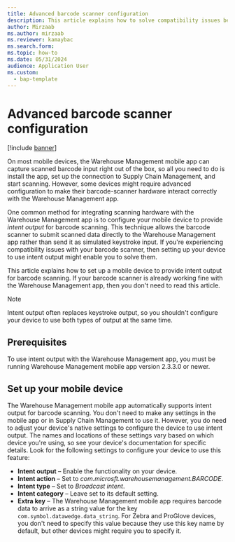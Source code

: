 ```yaml
---
title: Advanced barcode scanner configuration
description: This article explains how to solve compatibility issues between the Warehouse Management mobile app and your barcode scanner.
author: Mirzaab
ms.author: mirzaab
ms.reviewer: kamaybac
ms.search.form: 
ms.topic: how-to
ms.date: 05/31/2024
audience: Application User
ms.custom: 
  - bap-template
---
```



# Advanced barcode scanner configuration

[!include [banner](../includes/banner.md)]

On most mobile devices, the Warehouse Management mobile app can capture scanned barcode input right out of the box, so all you need to do is install the app, set up the connection to Supply Chain Management, and start scanning. However, some devices might require advanced configuration to make their barcode-scanner hardware interact correctly with the Warehouse Management app.

One common method for integrating scanning hardware with the Warehouse Management app is to configure your mobile device to provide *intent output* for barcode scanning. This technique allows the barcode scanner to submit scanned data directly to the Warehouse Management app rather than send it as simulated keystroke input. If you're experiencing compatibility issues with your barcode scanner, then setting up your device to use intent output might enable you to solve them.

This article explains how to set up a mobile device to provide intent output for barcode scanning. If your barcode scanner is already working fine with the Warehouse Management app, then you don't need to read this article.

> [!NOTE]
> Intent output often replaces keystroke output, so you shouldn't configure your device to use both types of output at the same time.

## Prerequisites

To use intent output with the Warehouse Management app, you must be running Warehouse Management mobile app version 2.3.3.0 or newer.

## Set up your mobile device

The Warehouse Management mobile app automatically supports intent output for barcode scanning. You don't need to make any settings in the mobile app or in Supply Chain Management to use it. However, you do need to adjust your device's native settings to configure the device to use intent output. The names and locations of these settings vary based on which device you're using, so see your device's documentation for specific details. Look for the following settings to configure your device to use this feature:

- **Intent output** – Enable the functionality on your device.
- **Intent action** – Set to *com.microsft.warehousemanagement.BARCODE*.
- **Intent type** – Set to *Broadcast intent*.
- **Intent category** – Leave set to its default setting.
- **Extra key** – The Warehouse Management mobile app requires barcode data to arrive as a string value for the key `com.symbol.datawedge.data_string`. For Zebra and ProGlove devices, you don't need to specify this value because they use this key name by default, but other devices might require you to specify it.
